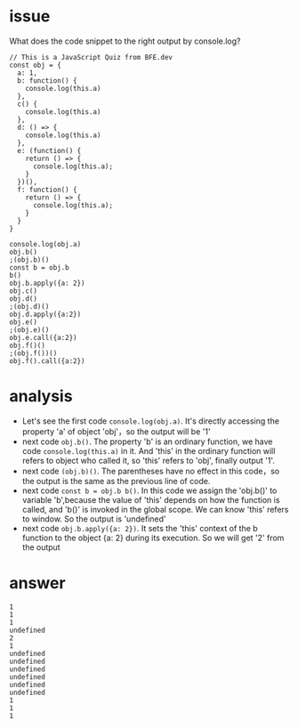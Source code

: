 # issue #
What does the code snippet to the right output by console.log?
```
// This is a JavaScript Quiz from BFE.dev
const obj = {
  a: 1,
  b: function() {
    console.log(this.a)
  },
  c() {
    console.log(this.a)
  },
  d: () => {
    console.log(this.a)
  },
  e: (function() {
    return () => {
      console.log(this.a);
    }
  })(),
  f: function() {
    return () => {
      console.log(this.a);
    }
  }
}

console.log(obj.a)
obj.b()
;(obj.b)()
const b = obj.b
b()
obj.b.apply({a: 2})
obj.c()
obj.d()
;(obj.d)()
obj.d.apply({a:2})
obj.e()
;(obj.e)()
obj.e.call({a:2})
obj.f()()
;(obj.f())()
obj.f().call({a:2})
```
# analysis #
+ Let's see the first code ` console.log(obj.a) `. It's directly accessing the property 'a' of object 'obj'，so the output will be '1'
+ next code `obj.b()`. The property 'b' is an ordinary function, we have code ` console.log(this.a) ` in it. And 'this' in the ordinary function will refers to object who called it, so 'this' refers to 'obj', finally output '1'.
+ next code `(obj.b)()`. The parentheses have no effect in this code，so the output is the same as the previous line of code.
+ next code `const b = obj.b b()`. In this code we assign the 'obj.b()' to variable 'b',because the value of 'this' depends on how the function is called, and 'b()' is invoked in the global scope. We can know 'this' refers to window. So the output is 'undefined'
+ next code `obj.b.apply({a: 2})`. It sets the 'this' context of the b function to the object {a: 2} during its execution. So we will get '2' from the output


# answer #
```
1
1
1
undefined
2
1
undefined
undefined
undefined
undefined
undefined
undefined
1
1
1
```
